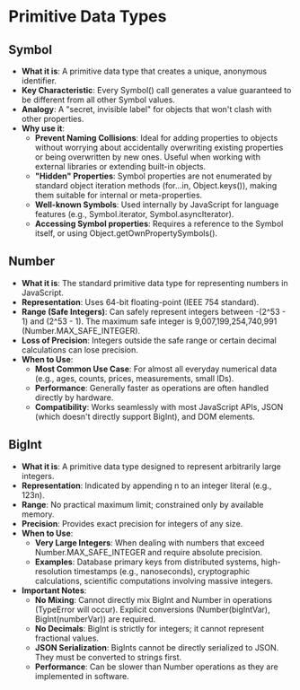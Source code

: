 # Primitive Data Types

## Symbol

- **What it is**: A primitive data type that creates a unique, anonymous identifier.
- **Key Characteristic**: Every Symbol() call generates a value guaranteed to be different from all other Symbol values.
- **Analogy**: A "secret, invisible label" for objects that won't clash with other properties.
- **Why use it**:
  -  **Prevent Naming Collisions**: Ideal for adding properties to objects without worrying about accidentally overwriting existing properties or being overwritten by new ones. Useful when working with external libraries or extending built-in objects.
  - **"Hidden" Properties**: Symbol properties are not enumerated by standard object iteration methods (for...in, Object.keys()), making them suitable for internal or meta-properties.
  - **Well-known Symbols**: Used internally by JavaScript for language features (e.g., Symbol.iterator, Symbol.asyncIterator).
  - **Accessing Symbol properties**: Requires a reference to the Symbol itself, or using Object.getOwnPropertySymbols().

## Number

- **What it is**: The standard primitive data type for representing numbers in JavaScript.
- **Representation**: Uses 64-bit floating-point (IEEE 754 standard).
- **Range (Safe Integers)**: Can safely represent integers between -(2^53 - 1) and (2^53 - 1). The maximum safe integer is 9,007,199,254,740,991 (Number.MAX_SAFE_INTEGER).
- **Loss of Precision**: Integers outside the safe range or certain decimal calculations can lose precision.
- **When to Use**:
  - **Most Common Use Case**: For almost all everyday numerical data (e.g., ages, counts, prices, measurements, small IDs).
  - **Performance**: Generally faster as operations are often handled directly by hardware.
  - **Compatibility**: Works seamlessly with most JavaScript APIs, JSON (which doesn't directly support BigInt), and DOM elements.

## BigInt

- **What it is**: A primitive data type designed to represent arbitrarily large integers.
- **Representation**: Indicated by appending n to an integer literal (e.g., 123n).
- **Range**: No practical maximum limit; constrained only by available memory.
- **Precision**: Provides exact precision for integers of any size.
- **When to Use**:
  - **Very Large Integers**: When dealing with numbers that exceed Number.MAX_SAFE_INTEGER and require absolute precision.
  - **Examples**: Database primary keys from distributed systems, high-resolution timestamps (e.g., nanoseconds), cryptographic calculations, scientific computations involving massive integers.
- **Important Notes**:
  - **No Mixing**: Cannot directly mix BigInt and Number in operations (TypeError will occur). Explicit conversions (Number(bigIntVar), BigInt(numberVar)) are required.
  - **No Decimals**: BigInt is strictly for integers; it cannot represent fractional values.
  - **JSON Serialization**: BigInts cannot be directly serialized to JSON. They must be converted to strings first.
  - **Performance**: Can be slower than Number operations as they are implemented in software.